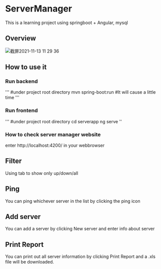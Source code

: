 # ServerManager
This is a learning project using springboot + Angular, mysql

## Overview
![截屏2021-11-13 11 29 36](https://user-images.githubusercontent.com/24503361/141602533-87eed5a4-d80a-43fb-b2c4-5fbe7f20bc68.png)

## How to use it

### Run backend
'''
#under project root directory
mvn spring-boot:run
#It will cause a little time
'''

### Run frontend
'''
#under project root directory
cd serverapp
ng serve
''

### How to check server manager website
enter http://localhost:4200/ in your webbrowser


## Filter
Using tab to show only up/down/all

## Ping
You can ping whichever server in the list by clicking the ping icon

## Add server
You can add a server by clicking New server and enter info about server

## Print Report
You can print out all server information by clicking Print Report and a .xls file will be downloaded.
